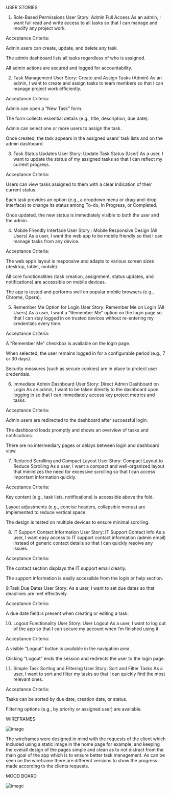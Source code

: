 USER STORIES
1. Role-Based Permissions
User Story: Admin Full Access
As an admin, I want full read and write access to all tasks so that I can manage and modify any project work.

Acceptance Criteria:

Admin users can create, update, and delete any task.

The admin dashboard lists all tasks regardless of who is assigned.

All admin actions are secured and logged for accountability.

 

2. Task Management
User Story: Create and Assign Tasks (Admin)
As an admin, I want to create and assign tasks to team members so that I can manage project work efficiently.

Acceptance Criteria:

Admin can open a “New Task” form.

The form collects essential details (e.g., title, description, due date).

Admin can select one or more users to assign the task.

Once created, the task appears in the assigned users’ task lists and on the admin dashboard.

 

3. Task Status Updates
User Story: Update Task Status (User)
As a user, I want to update the status of my assigned tasks so that I can reflect my current progress.

Acceptance Criteria:

Users can view tasks assigned to them with a clear indication of their current status.

Each task provides an option (e.g., a dropdown menu or drag-and-drop interface) to change its status among To-do, In Progress, or Completed.

Once updated, the new status is immediately visible to both the user and the admin.

4. Mobile Friendly Interface
User Story : Mobile Responsive Design (All Users)
As a user, I want the web app to be mobile friendly so that I can manage tasks from any device.

Acceptance Criteria:

The web app’s layout is responsive and adapts to various screen sizes (desktop, tablet, mobile).

All core functionalities (task creation, assignment, status updates, and notifications) are accessible on mobile devices.

The app is tested and performs well on popular mobile browsers (e.g., Chrome, Opera).

 

5. Remember Me Option for Login
User Story: Remember Me on Login (All Users)
As a user, I want a “Remember Me” option on the login page so that I can stay logged in on trusted devices without re-entering my credentials every time.

Acceptance Criteria:

A “Remember Me” checkbox is available on the login page.

When selected, the user remains logged in for a configurable period (e.g., 7 or 30 days).

Security measures (such as secure cookies) are in place to protect user credentials.

 

6. Immediate Admin Dashboard
User Story: Direct Admin Dashboard on Login
As an admin, I want to be taken directly to the dashboard upon logging in so that I can immediately access key project metrics and tasks.

Acceptance Criteria:

Admin users are redirected to the dashboard after successful login.

The dashboard loads promptly and shows an overview of tasks and notifications.

There are no intermediary pages or delays between login and dashboard view.

 

7. Reduced Scrolling and Compact Layout
User Story: Compact Layout to Reduce Scrolling
As a user, I want a compact and well-organized layout that minimizes the need for excessive scrolling so that I can access important information quickly.

Acceptance Criteria:

Key content (e.g., task lists, notifications) is accessible above the fold.

Layout adjustments (e.g., concise headers, collapsible menus) are implemented to reduce vertical space.

The design is tested on multiple devices to ensure minimal scrolling.

8. IT Support Contact Information
User Story: IT Support Contact Info
As a user, I want easy access to IT support contact information (admin email) instead of generic contact details so that I can quickly resolve any issues.

Acceptance Criteria:

The contact section displays the IT support email clearly.

The support information is easily accessible from the login or help section.

9.Task Due Dates
User Story:
As a user, I want to set due dates so that deadlines are met effectively.

Acceptance Criteria:

A due date field is present when creating or editing a task.

10. Logout Functionality
User Story: User Logout
As a user, I want to log out of the app so that I can secure my account when I’m finished using it.

Acceptance Criteria:

A visible “Logout” button is available in the navigation area.

Clicking “Logout” ends the session and redirects the user to the login page.

 

11. Simple Task Sorting and Filtering
User Story: Sort and Filter Tasks
As a user, I want to sort and filter my tasks so that I can quickly find the most relevant ones.

Acceptance Criteria:

Tasks can be sorted by due date, creation date, or status.

Filtering options (e.g., by priority or assigned user) are available.






WIREFRAMES




![image](https://github.com/user-attachments/assets/ca7c1dba-c371-4a62-a028-e44d4eb929d4)


The wireframes were designed in mind with the requests of the client which included using a static image in the home page for example, and keeping the overall design of the pages simple and clean as to not distract from the main goal of the app which is to ensure better task management. As can be seen on the wireframe there are different versions to show the progress made according to the clients requests.









MOOD BOARD




![image](https://github.com/user-attachments/assets/62bbb235-f72e-45ac-ad41-9f867e443019)



